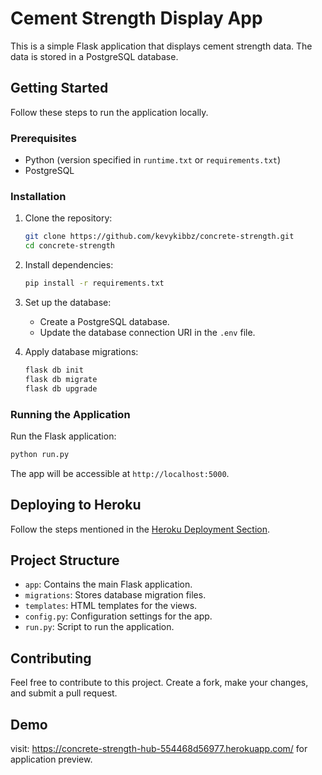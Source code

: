 # Cement Strength Display App

This is a simple Flask application that displays cement strength data. The data is stored in a PostgreSQL database.

## Getting Started

Follow these steps to run the application locally.

### Prerequisites

- Python (version specified in `runtime.txt` or `requirements.txt`)
- PostgreSQL

### Installation

1. Clone the repository:

    ```bash
    git clone https://github.com/kevykibbz/concrete-strength.git
    cd concrete-strength
    ```

2. Install dependencies:

    ```bash
    pip install -r requirements.txt
    ```

3. Set up the database:

    - Create a PostgreSQL database.
    - Update the database connection URI in the `.env` file.

4. Apply database migrations:

    ```bash
    flask db init
    flask db migrate
    flask db upgrade
    ```

### Running the Application

Run the Flask application:

```bash
python run.py
```

The app will be accessible at `http://localhost:5000`.

## Deploying to Heroku

Follow the steps mentioned in the [Heroku Deployment Section](#heroku-deployment).

## Project Structure

- `app`: Contains the main Flask application.
- `migrations`: Stores database migration files.
- `templates`: HTML templates for the views.
- `config.py`: Configuration settings for the app.
- `run.py`: Script to run the application.

## Contributing

Feel free to contribute to this project. Create a fork, make your changes, and submit a pull request.


## Demo
visit: https://concrete-strength-hub-554468d56977.herokuapp.com/ for application preview.